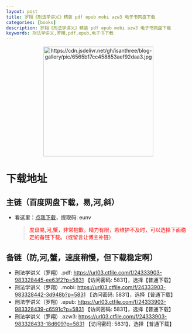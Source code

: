 ```yaml
---
layout: post
title: 罗翔《刑法学讲义》精装 pdf epub mobi azw3 电子书网盘下载
categories: [books]
description: 罗翔《刑法学讲义》精装 pdf epub mobi azw3 电子书网盘下载
keywords: 刑法学讲义,罗翔,pdf,epub,电子书下载
---
```


<div align="center"><img src="https://pic.imgdb.cn/item/6565b17cc458853aef92daa3.jpg" alt="https://cdn.jsdelivr.net/gh/isanthree/blog-gallery/pic/6565b17cc458853aef92daa3.jpg" width="300px" height="auto"></div>

# 下载地址

## 主链（百度网盘下载，易,河,斜）

- 看这里：[点我下载](https://pan.baidu.com/s/1iMXUbSbtZQZjDcqDmnWUyw?pwd=eunv)，提取码: eunv

  > <p style="color:red" >度盘易,河,蟹，非常抱歉。精力有限，若维护不及时，可以选择下面稳定的备链下载。（或留言让博主补链）</p>

## 备链（防,河,蟹，速度稍慢，但下载稳定啊）

- 刑法学讲义（罗翔）.pdf: <https://url03.ctfile.com/f/24333903-983328445-ee63f2?p=5831> 【访问密码: 5831】，选择【普通下载】
- 刑法学讲义（罗翔）.mobi: <https://url03.ctfile.com/f/24333903-983328442-3d948b?p=5831> 【访问密码: 5831】，选择【普通下载】
- 刑法学讲义（罗翔）.epub: <https://url03.ctfile.com/f/24333903-983328439-c6591c?p=5831> 【访问密码: 5831】，选择【普通下载】
- 刑法学讲义（罗翔）.azw3: <https://url03.ctfile.com/f/24333903-983328433-18d609?p=5831> 【访问密码: 5831】，选择【普通下载】
